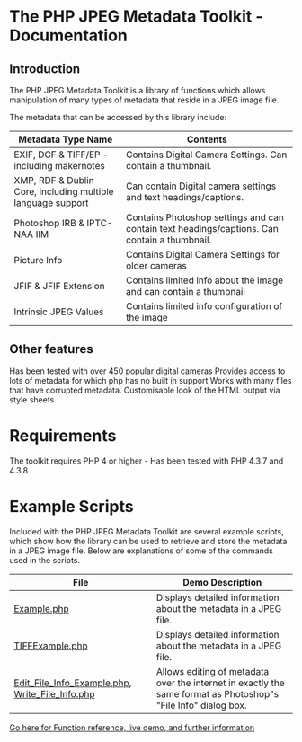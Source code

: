 # The PHP JPEG Metadata Toolkit - Documentation

## Introduction

The PHP JPEG Metadata Toolkit is a library of functions which allows manipulation of many types of metadata that reside in a JPEG image file.

The metadata that can be accessed by this library include:

| Metadata Type Name                                           | Contents
| ------------------------------------------------------------ | ----------------------------------------------------------------------------------------------
| EXIF, DCF & TIFF/EP - including makernotes                   | Contains Digital Camera Settings. Can contain a thumbnail.
| XMP, RDF & Dublin Core, including multiple language support  | Can contain Digital camera settings and text headings/captions.
| Photoshop IRB & IPTC-NAA IIM                                 | Contains Photoshop settings and can contain text headings/captions. Can contain a thumbnail.
| Picture Info                                                 | Contains Digital Camera Settings for older cameras
| JFIF & JFIF Extension                                        | Contains limited info about the image and can contain a thumbnail
| Intrinsic JPEG Values                                        | Contains limited info configuration of the image


## Other features

Has been tested with over 450 popular digital cameras
Provides access to lots of metadata for which php has no built in support
Works with many files that have corrupted metadata.
Customisable look of the HTML output via style sheets

# Requirements

The toolkit requires PHP 4 or higher - Has been tested with PHP 4.3.7 and 4.3.8


# Example Scripts

Included with the PHP JPEG Metadata Toolkit are several example scripts, which show how the library can be used to retrieve and store the metadata in a JPEG image file. Below are explanations of some of the commands used in the scripts.

| File                                                                                                 | Demo Description
| ---------------------------------------------------------------------------------------------------- | --------------------------------------------------------------------------------------------------------------
| [Example.php](Example.php)                                                                           | Displays detailed information about the metadata in a JPEG file.
| [TIFFExample.php](TIFFExample.php)                                                                   | Displays detailed information about the metadata in a JPEG file.
| [Edit_File_Info_Example.php](Edit_File_Info_Example.php), [Write_File_Info.php](Write_File_Info.php) | Allows editing of metadata over the internet in exactly the same format as Photoshop"s "File Info" dialog box.



[Go here for Function reference, live demo, and further information](http://www.ozhiker.com/electronics/pjmt/)
